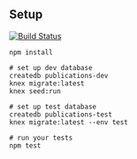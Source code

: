 ## Setup

[![Build Status](https://travis-ci.com/iandouglas/all-your-base.svg?branch=master)](https://travis-ci.com/iandouglas/all-your-base)

```
npm install

# set up dev database
createdb publications-dev
knex migrate:latest
knex seed:run

# set up test database
createdb publications-test
knex migrate:latest --env test

# run your tests
npm test
```
